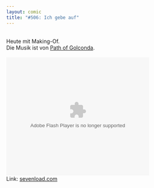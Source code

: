 ```yaml
---
layout: comic
title: "#506: Ich gebe auf"
---
```

<br />
Heute mit Making-Of.<br />
Die Musik ist von <a href="http://www.ilike.com/artist/Path+of+Golconda">Path of Golconda</a>.<br />
<br />
<object width="380" height="313"><param name="FlashVars" value="slxml=de.sevenload.com"><param name="movie" value="http://de.sevenload.com/pl/nVuklTu/380x313/swf" ><embed src="http://de.sevenload.com/pl/nVuklTu/380x313/swf" type="application/x-shockwave-flash" width="380" height="313" FlashVars="slxml=de.sevenload.com"></embed></object><br />Link: <a href="http://de.sevenload.com/videos/nVuklTu/Making-of-Fred-Comic-506">sevenload.com</a><br />

